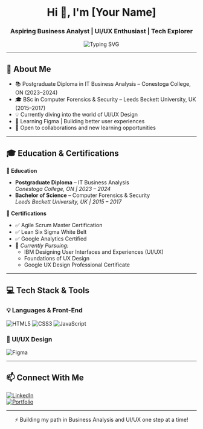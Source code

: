 <h1 align="center">Hi 👋, I'm [Your Name]</h1>
<h3 align="center">Aspiring Business Analyst | UI/UX Enthusiast | Tech Explorer</h3>

<p align="center">
  <img src="https://readme-typing-svg.demolab.com?font=Fira+Code&size=22&pause=1000&color=F7971E&center=true&vCenter=true&multiline=true&width=600&height=70&lines=IT+Business+Analysis+Student;UI%2FUX+Learner+%7C+Figma+Explorer;Always+Learning+%7C+Always+Curious" alt="Typing SVG" />
</p>

---

## 🧠 About Me
- 📚 Postgraduate Diploma in IT Business Analysis – Conestoga College, ON (2023–2024)  
- 🎓 BSc in Computer Forensics & Security – Leeds Beckett University, UK (2015–2017)  
- 💡 Currently diving into the world of UI/UX Design  
- 🌱 Learning Figma | Building better user experiences  
- 🤝 Open to collaborations and new learning opportunities  

---

## 🎓 Education & Certifications

**📘 Education**  
- **Postgraduate Diploma** – IT Business Analysis  
  *Conestoga College, ON | 2023 – 2024*  
- **Bachelor of Science** – Computer Forensics & Security  
  *Leeds Beckett University, UK | 2015 – 2017*

**📜 Certifications**  
- ✅ Agile Scrum Master Certification  
- ✅ Lean Six Sigma White Belt  
- ✅ Google Analytics Certified  
- 🔄 *Currently Pursuing:*  
  - IBM Designing User Interfaces and Experiences (UI/UX)  
  - Foundations of UX Design  
  - Google UX Design Professional Certificate  

---

## 💻 Tech Stack & Tools

### 💡 Languages & Front-End  
![HTML5](https://img.shields.io/badge/HTML5-E34F26?style=flat&logo=html5&logoColor=white)
![CSS3](https://img.shields.io/badge/CSS3-1572B6?style=flat&logo=css3&logoColor=white)
![JavaScript](https://img.shields.io/badge/JavaScript-F7DF1E?style=flat&logo=javascript&logoColor=black)

### 🎨 UI/UX Design  
![Figma](https://img.shields.io/badge/Figma-F24E1E?style=flat&logo=figma&logoColor=white)

---

## 📫 Connect With Me

[![LinkedIn](https://img.shields.io/badge/LinkedIn-%230077B5.svg?style=flat&logo=linkedin&logoColor=white)](https://linkedin.com/in/yourprofile)  
[![Portfolio](https://img.shields.io/badge/Portfolio-000000?style=flat&logo=about.me&logoColor=white)](https://your-portfolio-link.com)

---

<p align="center">
  ⚡ Building my path in Business Analysis and UI/UX one step at a time!
</p>
